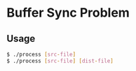 # Buffer Sync Problem

## Usage

```sh
$ ./process [src-file]
$ ./process [src-file] [dist-file]
```
